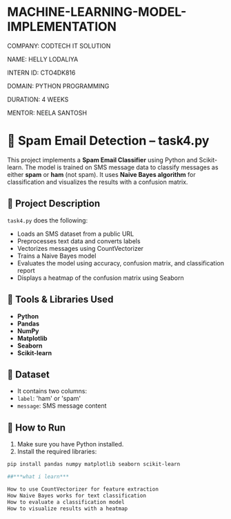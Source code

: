 # MACHINE-LEARNING-MODEL-IMPLEMENTATION

COMPANY: CODTECH IT SOLUTION

NAME: HELLY LODALIYA

INTERN ID: CTO4DK816

DOMAIN: PYTHON PROGRAMMING

DURATION: 4 WEEKS

MENTOR: NEELA SANTOSH

# 📧 Spam Email Detection – task4.py

This project implements a **Spam Email Classifier** using Python and Scikit-learn. The model is trained on SMS message data to classify messages as either **spam** or **ham** (not spam). It uses **Naive Bayes algorithm** for classification and visualizes the results with a confusion matrix.

## 📌 Project Description

`task4.py` does the following:
- Loads an SMS dataset from a public URL
- Preprocesses text data and converts labels
- Vectorizes messages using CountVectorizer
- Trains a Naive Bayes model
- Evaluates the model using accuracy, confusion matrix, and classification report
- Displays a heatmap of the confusion matrix using Seaborn

## 🧰 Tools & Libraries Used

- **Python**
- **Pandas**
- **NumPy**
- **Matplotlib**
- **Seaborn**
- **Scikit-learn**

## 📁 Dataset

- It contains two columns:
- `label`: 'ham' or 'spam'
- `message`: SMS message content

## 🚀 How to Run

1. Make sure you have Python installed.
2. Install the required libraries:
 ```bash
 pip install pandas numpy matplotlib seaborn scikit-learn

##***what i learn***

How to use CountVectorizer for feature extraction
How Naive Bayes works for text classification
How to evaluate a classification model
How to visualize results with a heatmap

